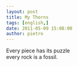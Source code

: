 ```yaml
---
layout: post
title: My Thorns
tags: [english,]
date: 2011-05-09 15:08:00
author: pietro
---
```

<div dir="ltr" style="text-align: left">Every piece has its puzzle<br/>every rock is a fossil.<br/>
